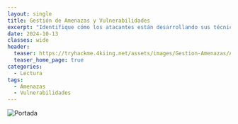 ```yaml
---
layout: single
title: Gestión de Amenazas y Vulnerabilidades
excerpt: "Identifique cómo los atacantes están desarrollando sus técnicas para utilizarlas en su estrategia defensiva."
date: 2024-10-13
classes: wide
header:
  teaser: https://tryhackme.4kiing.net/assets/images/Gestion-Amenazas/Amenaza.png
  teaser_home_page: true
categories:
  - Lectura
tags:
  - Amenazas
  - Vulnerabilidades
---
```


![Portada](https://tryhackme.4kiing.net/assets/images/Gestion-Amenazas/Portada.jpg)

